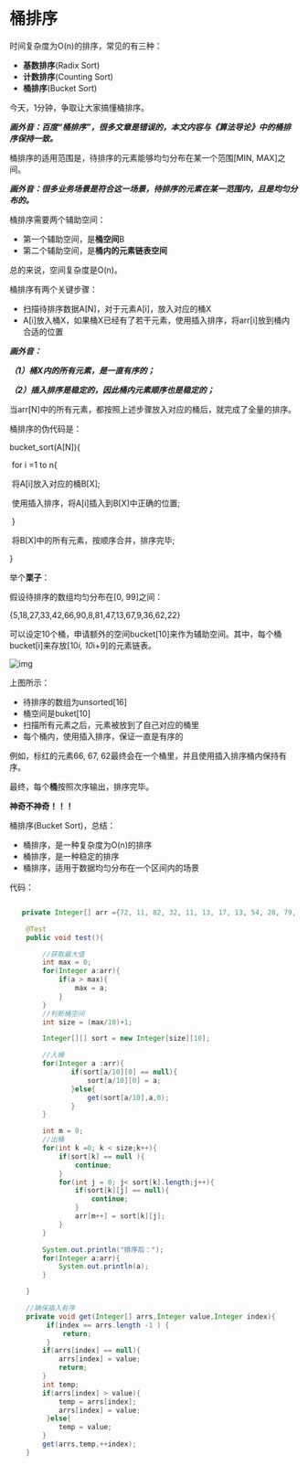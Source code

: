# 桶排序

时间复杂度为O(n)的排序，常见的有三种：

- **基数排序**(Radix Sort)
- **计数排序**(Counting Sort)
- **桶排序**(Bucket Sort)

今天，1分钟，争取让大家搞懂桶排序。

***画外音：百度“桶排序”，很多文章是错误的，本文内容与《算法导论》中的桶排序保持一致。***

 

桶排序的适用范围是，待排序的元素能够均匀分布在某一个范围[MIN, MAX]之间。

***画外音：很多业务场景是符合这一场景，待排序的元素在某一范围内，且是均匀分布的。***

 

桶排序需要两个辅助空间：

- 第一个辅助空间，是**桶空间**B
- 第二个辅助空间，是**桶内的元素链表空间**

总的来说，空间复杂度是O(n)。

 

桶排序有两个关键步骤：

- 扫描待排序数据A[N]，对于元素A[i]，放入对应的桶X
- A[i]放入桶X，如果桶X已经有了若干元素，使用插入排序，将arr[i]放到桶内合适的位置

***画外音：***

***（1）桶X内的所有元素，是一直有序的；***

***（2）插入排序是稳定的，因此桶内元素顺序也是稳定的；***

 

当arr[N]中的所有元素，都按照上述步骤放入对应的桶后，就完成了全量的排序。

 

桶排序的伪代码是：

bucket_sort(A[N]){

​     for i =1 to n{

​           将A[i]放入对应的桶B[X];

​           使用插入排序，将A[i]插入到B[X]中正确的位置;

​     }

​     将B[X]中的所有元素，按顺序合并，排序完毕;

}

 

举个**栗子**：

假设待排序的数组均匀分布在[0, 99]之间：

{5,18,27,33,42,66,90,8,81,47,13,67,9,36,62,22}

可以设定10个桶，申请额外的空间bucket[10]来作为辅助空间。其中，每个桶bucket[i]来存放[10*i, 10*i+9]的元素链表。

![img](https://mmbiz.qpic.cn/mmbiz_png/YrezxckhYOxDap9ictbNA8xCYonsS3K8hSU1RTJWb378ricHktmgnibIOIFvOibOWFS0J0SfpzbPauAUbbQ5HzAIZA/640?wx_fmt=png&tp=webp&wxfrom=5&wx_lazy=1&wx_co=1)

上图所示：

- 待排序的数组为unsorted[16]
- 桶空间是buket[10]
- 扫描所有元素之后，元素被放到了自己对应的桶里
- 每个桶内，使用插入排序，保证一直是有序的

例如，标红的元素66, 67, 62最终会在一个桶里，并且使用插入排序桶内保持有序。

 

最终，每个**桶**按照次序输出，排序完毕。

 

**神奇不神奇！！！**

 

桶排序(Bucket Sort)，总结：

- 桶排序，是一种复杂度为O(n)的排序
- 桶排序，是一种稳定的排序
- 桶排序，适用于数据均匀分布在一个区间内的场景



代码：

```java

   private Integer[] arr ={72, 11, 82, 32, 11, 13, 17, 13, 54, 28, 79, 56};

    @Test
    public void test(){

        //获取最大值
        int max = 0;
        for(Integer a:arr){
            if(a > max){
                max = a;
            }
        }
        //判断桶空间
        int size = (max/10)+1;

        Integer[][] sort = new Integer[size][10];

        //入桶
        for(Integer a :arr){
               if(sort[a/10][0] == null){
                   sort[a/10][0] = a;
               }else{
                   get(sort[a/10],a,0);
               }
        }

        int m = 0;
        //出桶
        for(int k =0; k < size;k++){
            if(sort[k] == null ){
                continue;
            }
            for(int j = 0; j< sort[k].length;j++){
                if(sort[k][j] == null){
                    continue;
                }
                arr[m++] = sort[k][j];
            }
        }

        System.out.println("排序后：");
        for(Integer a:arr){
            System.out.println(a);
        }

    }

	//确保插入有序
    private void get(Integer[] arrs,Integer value,Integer index){
         if(index == arrs.length -1 ) {
             return;
         }
        if(arrs[index] == null){
            arrs[index] = value;
            return;
        }
        int temp;
        if(arrs[index] > value){
            temp = arrs[index];
            arrs[index] = value;
         }else{
            temp = value;
        }
        get(arrs,temp,++index);
    }
```


